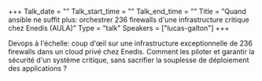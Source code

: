 +++
Talk_date = ""
Talk_start_time = ""
Talk_end_time = ""
Title = "Quand ansible ne suffit plus: orchestrer 236 firewalls d'une infrastructure critique chez Enedis (AULA)"
Type = "talk"
Speakers = ["lucas-galton"]
+++

Devops à l'échelle: coup d'œil sur une infrastructure exceptionnelle de 236 firewalls dans un cloud privé chez Enedis. Comment les piloter et garantir la sécurité d'un système critique, sans sacrifier la souplesse de déploiement des applications ?
      